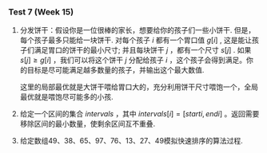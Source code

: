 ### Test 7 (Week 15)

1. 分发饼干：假设你是一位很棒的家长，想要给你的孩子们一些小饼干. 但是，每个孩子最多只能给一块饼干. 对每个孩子 $i$ 都有一个胃口值 $g[i]$ , 这是能让孩子们满足胃口的饼干的最小尺寸; 并且每块饼干 $j$ ，都有一个尺寸 $s[j]$  . 如果 $s[j] \geq g[i]$ ，我们可以将这个饼干 $j$ 分配给孩子 $i$ ，这个孩子会得到满足。你的目标是尽可能满足越多数量的孩子，并输出这个最大数值.

   这里的局部最优就是大饼干喂给胃口大的，充分利用饼干尺寸喂饱一个，全局最优就是喂饱尽可能多的小孩.











2. 给定⼀个区间的集合 $intervals$ ，其中 $intervals[i] = [starti, endi]$ 。返回需要移除区间的最小数量，使剩余区间互不重叠. 









3. 给定数组$49、38、65、97、76、13、27、49$模拟快速排序的算法过程.

